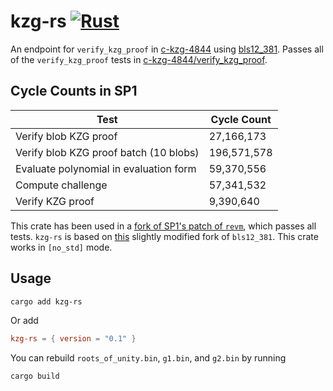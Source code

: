 # kzg-rs [![Rust](https://github.com/0xWOLAND/kzg-rs/actions/workflows/rust.yml/badge.svg?branch=master)](https://github.com/0xWOLAND/kzg-rs/actions/workflows/rust.yml)

An endpoint for `verify_kzg_proof` in [c-kzg-4844](https://github.com/ethereum/c-kzg-4844) using [bls12_381](https://github.com/zkcrypto/bls12_381/). Passes all of the `verify_kzg_proof` tests in [c-kzg-4844/verify_kzg_proof](https://github.com/ethereum/c-kzg-4844/tree/main/tests/verify_kzg_proof/kzg-mainnet).

## Cycle Counts in SP1
| Test                                   | Cycle Count |
| -------------------------------------- | ----------- |
| Verify blob KZG proof                  | 27,166,173  |
| Verify blob KZG proof batch (10 blobs) | 196,571,578 |
| Evaluate polynomial in evaluation form | 59,370,556  |
| Compute challenge                      | 57,341,532  |
| Verify KZG proof                       | 9,390,640   |

This crate has been used in a [fork of SP1's patch of `revm`](https://github.com/0xWOLAND/revm/tree/patch-v5.0.0), which passes all tests.  `kzg-rs` is based on [this](https://github.com/sp1-patches/bls12_381/tree/patch-v0.8.0) slightly modified fork of `bls12_381`. This crate works in `[no_std]` mode.

## Usage
```sh
cargo add kzg-rs
```
Or add
```toml
kzg-rs = { version = "0.1" }
```

You can rebuild `roots_of_unity.bin`, `g1.bin`, and `g2.bin` by running 

```sh 
cargo build
```
